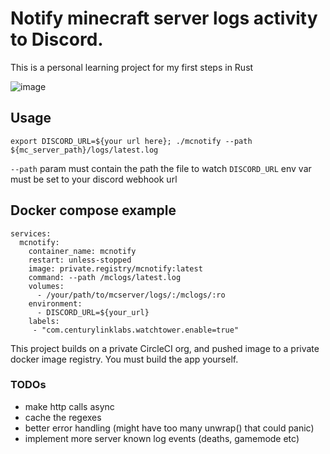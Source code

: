 # Notify minecraft server logs activity to Discord. 

This is a personal learning project for my first steps in Rust

![image](https://github.com/user-attachments/assets/8236ae77-ef8c-4554-a84b-2e31ea9efa1a)


## Usage 
`export DISCORD_URL=${your url here}; ./mcnotify --path ${mc_server_path}/logs/latest.log`

`--path` param must contain the path the file to watch
`DISCORD_URL` env var must be set to your discord webhook url

## Docker compose example
```
services:
  mcnotify:
    container_name: mcnotify
    restart: unless-stopped
    image: private.registry/mcnotify:latest
    command: --path /mclogs/latest.log
    volumes:
      - /your/path/to/mcserver/logs/:/mclogs/:ro
    environment:
      - DISCORD_URL=${your_url}
    labels:
     - "com.centurylinklabs.watchtower.enable=true"
```

This project builds on a private CircleCI org, and pushed image to a private docker image registry. You must build the app yourself.

### TODOs
- make http calls async
- cache the regexes
- better error handling (might have too many unwrap() that could panic)
- implement more server known log events (deaths, gamemode etc)
